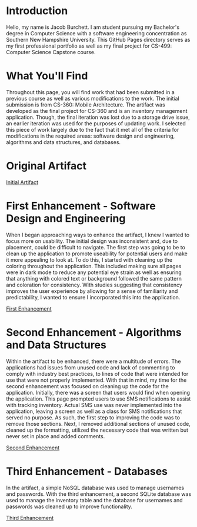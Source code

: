 # Introduction 
Hello, my name is Jacob Burchett. I am student pursuing my Bachelor's degree in Computer Science with a software engineering concentration as Southern New Hampshire University. This GitHub Pages directory serves as my first professional portfolio as well as my final project for CS-499: Computer Science Capstone course.

# What You'll Find
Throughout this page, you will find work that had been submitted in a previous course as well as various modifications to the work. The initial submission is from CS-360: Mobile Architecture. The artifact was developed as the final project for CS-360 and is an inventory management application. Though, the final iteration was lost due to a storage drive issue, an earlier iteration was used for the purposes of updating work. I selected this piece of work largely due to the fact that it met all of the criteria for modifications in the required areas: software design and engineering, algorithms and data structures, and databases.

# Original Artifact
<a href="https://github.com/jacobbur/jacobbur.github.io/blob/main/ProjectTwo.zip">Initial Artifact</a>

# First Enhancement - Software Design and Engineering
When I began approaching ways to enhance the artifact, I knew I wanted to focus more on usability. The initial design was inconsistent and, due to placement, could be difficult to navigate. The first step was going to be to clean up the application to promote useability for potential users and make it more appealing to look at. To do this, I started with cleaning up the coloring throughout the application. This included making sure all pages were in dark mode to reduce any potential eye strain as well as ensuring that anything with colored text or background followed the same pattern and coloration for consistency. With studies suggesting that consistency improves the user experience by allowing for a sense of familiarity and predictability, I wanted to ensure I incorporated this into the application.

<a href="https://github.com/jacobbur/jacobbur.github.io/blob/main/Inventory%20Management%20First%20Enhancement.zip">First Enhancement</a>

# Second Enhancement - Algorithms and Data Structures
Within the artifact to be enhanced, there were a multitude of errors. The applications had issues from unused code and lack of commenting to comply with industry best practices, to lines of code that were intended for use that were not properly implemented. With that in mind, my time for the second enhancement was focused on cleaning up the code for the application. Initially, there was a screen that users would find when opening the application. This page prompted users to use SMS notifications to assist with tracking inventory. Actual SMS use was never implemented into the application, leaving a screen as well as a class for SMS notifications that served no purpose. As such, the first step to improving the code was to remove those sections. Next, I removed additional sections of unused code, cleaned up the formatting, utilized the necessary code that was written but never set in place and added comments. 

<a href="https://github.com/jacobbur/jacobbur.github.io/blob/main/Inventory%20Management%20Second%20Enhancement.zip">Second Enhancement</a>

# Third Enhancement - Databases
In the artifact, a simple NoSQL database was used to manage usernames and passwords. With the third enhancement, a second SQLite database was used to manage the inventory table and the database for usernames and passwords was cleaned up to improve functionality. 

<a href="https://github.com/jacobbur/jacobbur.github.io/blob/main/Inventory%20Management%20Third%20Enhancement.zip">Third Enhancement</a>

